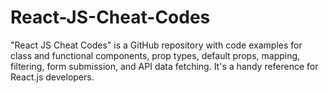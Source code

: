 # React-JS-Cheat-Codes
"React JS Cheat Codes" is a GitHub repository with code examples for class and functional components, prop types, default props, mapping, filtering, form submission, and API data fetching. It's a handy reference for React.js developers.
